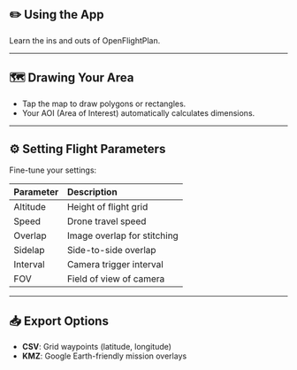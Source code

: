 ## ✏️ Using the App
Learn the ins and outs of OpenFlightPlan.

---

## 🗺️ Drawing Your Area

- Tap the map to draw polygons or rectangles.
- Your AOI (Area of Interest) automatically calculates dimensions.

---

## ⚙️ Setting Flight Parameters

Fine-tune your settings:

| Parameter | Description |
|:---|:---|
| Altitude | Height of flight grid |
| Speed | Drone travel speed |
| Overlap | Image overlap for stitching |
| Sidelap | Side-to-side overlap |
| Interval | Camera trigger interval |
| FOV | Field of view of camera |

---

## 📥 Export Options

- **CSV**: Grid waypoints (latitude, longitude)
- **KMZ**: Google Earth-friendly mission overlays
